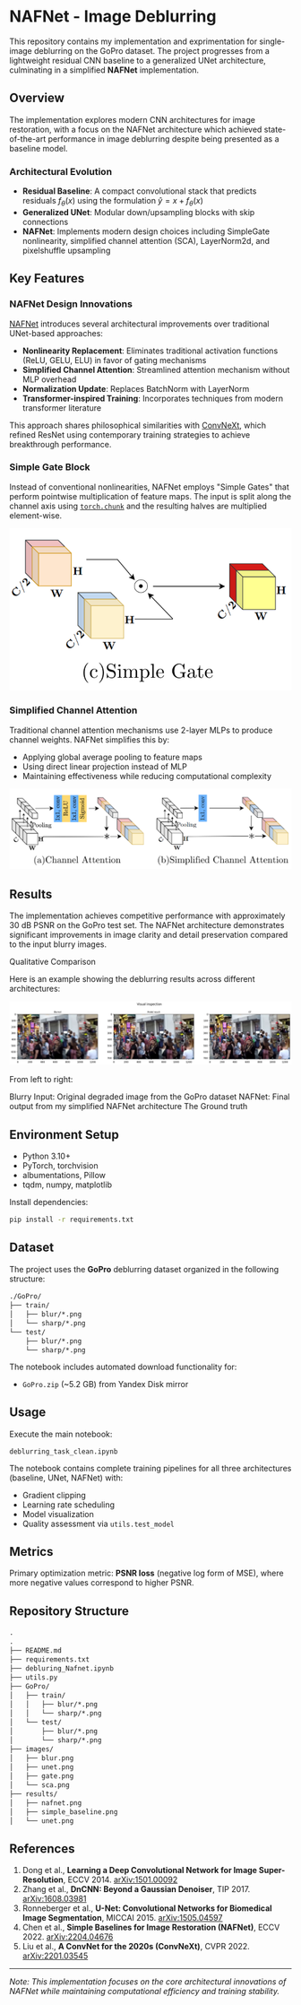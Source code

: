 # NAFNet - Image Deblurring

This repository contains my implementation and exprimentation for single-image deblurring on the GoPro dataset. The project progresses from a lightweight residual CNN baseline to a generalized UNet architecture, culminating in a simplified **NAFNet** implementation.

## Overview

The implementation explores modern CNN architectures for image restoration, with a focus on the NAFNet architecture which achieved state-of-the-art performance in image deblurring despite being presented as a baseline model.

### Architectural Evolution

- **Residual Baseline**: A compact convolutional stack that predicts residuals $f_\theta(x)$ using the formulation $\hat{y} = x + f_\theta(x)$
- **Generalized UNet**: Modular down/upsampling blocks with skip connections
- **NAFNet**: Implements modern design choices including SimpleGate nonlinearity, simplified channel attention (SCA), LayerNorm2d, and pixelshuffle upsampling

## Key Features

### NAFNet Design Innovations

[NAFNet](https://arxiv.org/abs/2204.04676) introduces several architectural improvements over traditional UNet-based approaches:

- **Nonlinearity Replacement**: Eliminates traditional activation functions (ReLU, GELU, ELU) in favor of gating mechanisms
- **Simplified Channel Attention**: Streamlined attention mechanism without MLP overhead
- **Normalization Update**: Replaces BatchNorm with LayerNorm
- **Transformer-inspired Training**: Incorporates techniques from modern transformer literature

This approach shares philosophical similarities with [ConvNeXt](https://arxiv.org/abs/2201.03545), which refined ResNet using contemporary training strategies to achieve breakthrough performance.

### Simple Gate Block

Instead of conventional nonlinearities, NAFNet employs "Simple Gates" that perform pointwise multiplication of feature maps. The input is split along the channel axis using [`torch.chunk`](https://pytorch.org/docs/stable/generated/torch.chunk.html) and the resulting halves are multiplied element-wise.

![Simple Gate Architecture](images/gate.png)

### Simplified Channel Attention

Traditional channel attention mechanisms use 2-layer MLPs to produce channel weights. NAFNet simplifies this by:
- Applying global average pooling to feature maps
- Using direct linear projection instead of MLP
- Maintaining effectiveness while reducing computational complexity

![SCA Architecture](images/sca.png)

## Results

The implementation achieves competitive performance with approximately 30 dB PSNR on the GoPro test set. The NAFNet architecture demonstrates significant improvements in image clarity and detail preservation compared to the input blurry images.

Qualitative Comparison

Here is an example showing the deblurring results across different architectures:

![Result](results/nafnet.png)

From left to right:

Blurry Input: Original degraded image from the GoPro dataset
NAFNet: Final output from my simplified NAFNet architecture
The Ground truth 

## Environment Setup

- Python 3.10+
- PyTorch, torchvision
- albumentations, Pillow
- tqdm, numpy, matplotlib

Install dependencies:
```bash
pip install -r requirements.txt
```

## Dataset

The project uses the **GoPro** deblurring dataset organized in the following structure:
```
./GoPro/
├── train/
│   ├── blur/*.png
│   └── sharp/*.png
└── test/
    ├── blur/*.png
    └── sharp/*.png
```

The notebook includes automated download functionality for:
- `GoPro.zip` (~5.2 GB) from Yandex Disk mirror

## Usage

Execute the main notebook:
```
deblurring_task_clean.ipynb
```

The notebook contains complete training pipelines for all three architectures (baseline, UNet, NAFNet) with:
- Gradient clipping
- Learning rate scheduling
- Model visualization
- Quality assessment via `utils.test_model`

## Metrics

Primary optimization metric: **PSNR loss** (negative log form of MSE), where more negative values correspond to higher PSNR.

## Repository Structure

```
.
.
├── README.md
├── requirements.txt
├── debluring_Nafnet.ipynb
├── utils.py
├── GoPro/
│   ├── train/
│   │   ├── blur/*.png
│   │   └── sharp/*.png
│   └── test/
│       ├── blur/*.png
│       └── sharp/*.png
├── images/
│   ├── blur.png
│   ├── unet.png
│   ├── gate.png
│   └── sca.png
├── results/
│   ├── nafnet.png
│   ├── simple_baseline.png
│   └── unet.png

```

## References

1. Dong et al., **Learning a Deep Convolutional Network for Image Super-Resolution**, ECCV 2014. [arXiv:1501.00092](https://arxiv.org/abs/1501.00092)
2. Zhang et al., **DnCNN: Beyond a Gaussian Denoiser**, TIP 2017. [arXiv:1608.03981](https://arxiv.org/abs/1608.03981)
3. Ronneberger et al., **U-Net: Convolutional Networks for Biomedical Image Segmentation**, MICCAI 2015. [arXiv:1505.04597](https://arxiv.org/abs/1505.04597)
4. Chen et al., **Simple Baselines for Image Restoration (NAFNet)**, ECCV 2022. [arXiv:2204.04676](https://arxiv.org/abs/2204.04676)
5. Liu et al., **A ConvNet for the 2020s (ConvNeXt)**, CVPR 2022. [arXiv:2201.03545](https://arxiv.org/abs/2201.03545)

---

*Note: This implementation focuses on the core architectural innovations of NAFNet while maintaining computational efficiency and training stability.*



